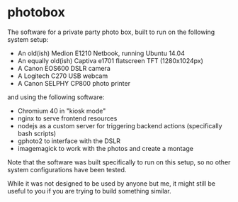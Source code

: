 # photobox

The software for a private party photo box, built to run on the following system setup:
- An old(ish) Medion E1210 Netbook, running Ubuntu 14.04
- An equally old(ish) Captiva e1701 flatscreen TFT (1280x1024px)
- A Canon EOS600 DSLR camera
- A Logitech C270 USB webcam
- A Canon SELPHY CP800 photo printer

and using the following software:

- Chromium 40 in "kiosk mode"
- nginx to serve frontend resources
- nodejs as a custom server for triggering backend actions (specifically bash scripts)
- gphoto2 to interface with the DSLR
- imagemagick to work with the photos and create a montage

Note that the software was built specifically to run on this setup, so no other system configurations have been tested.

While it was not designed to be used by anyone but me, it might still be useful to you if you are trying to build something similar. 
